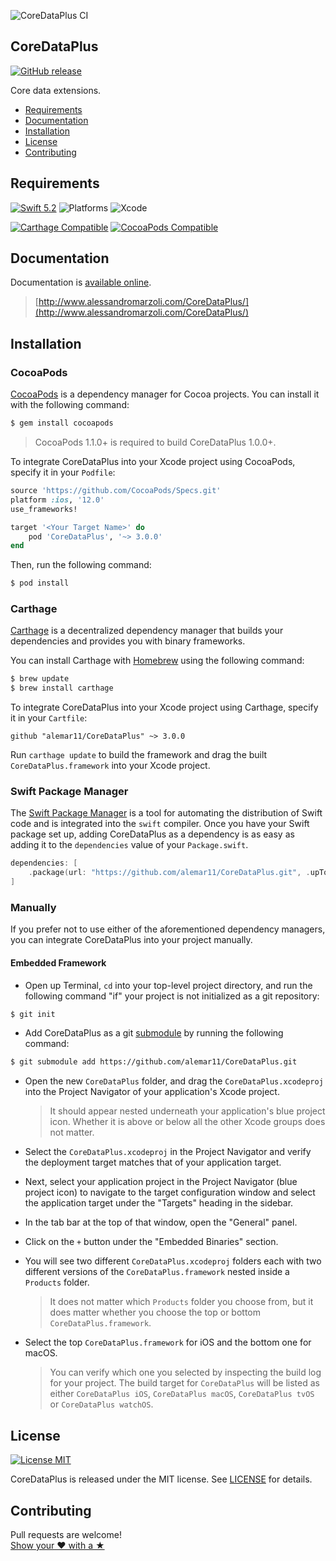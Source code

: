 ![CoreDataPlus CI](https://github.com/alemar11/CoreDataPlus/workflows/CoreDataPlus%20CI/badge.svg?branch=master)

## CoreDataPlus
[![GitHub release](https://img.shields.io/github/release/alemar11/CoreDataPlus.svg)](https://github.com/alemar11/CoreDataPlus/releases) 

Core data extensions.

- [Requirements](#requirements)
- [Documentation](#documentation)
- [Installation](#installation)
- [License](#license)
- [Contributing](#contributing)

## Requirements

[![Swift 5.2](https://img.shields.io/badge/Swift-5.2-orange.svg?style=flat)](https://developer.apple.com/swift)
![Platforms](https://img.shields.io/badge/Platform-iOS%2010%2B%20|%20macOS%2010.12+%20|%20tvOS%2010+%20|%20watchOS%203+-blue.svg) 
![Xcode](https://img.shields.io/badge/Xcode-12-blue.svg) 

[![Carthage Compatible](https://img.shields.io/badge/Carthage-compatible-4BC51D.svg?style=flat)](https://github.com/Carthage/Carthage)
[![CocoaPods Compatible](https://img.shields.io/cocoapods/v/CoreDataPlus.svg)](https://cocoapods.org/pods/CoreDataPlus)

## Documentation

Documentation is [available online](http://www.alessandromarzoli.com/CoreDataPlus/).

> [http://www.alessandromarzoli.com/CoreDataPlus/](http://www.alessandromarzoli.com/CoreDataPlus/)

## Installation

### CocoaPods

[CocoaPods](http://cocoapods.org) is a dependency manager for Cocoa projects. You can install it with the following command:

```bash
$ gem install cocoapods
```

> CocoaPods 1.1.0+ is required to build CoreDataPlus 1.0.0+.

To integrate CoreDataPlus into your Xcode project using CocoaPods, specify it in your `Podfile`:

```ruby
source 'https://github.com/CocoaPods/Specs.git'
platform :ios, '12.0'
use_frameworks!

target '<Your Target Name>' do
    pod 'CoreDataPlus', '~> 3.0.0'
end
```

Then, run the following command:

```bash
$ pod install
```

### Carthage

[Carthage](https://github.com/Carthage/Carthage) is a decentralized dependency manager that builds your dependencies and provides you with binary frameworks.

You can install Carthage with [Homebrew](http://brew.sh/) using the following command:

```bash
$ brew update
$ brew install carthage
```

To integrate CoreDataPlus into your Xcode project using Carthage, specify it in your `Cartfile`:

```ogdl
github "alemar11/CoreDataPlus" ~> 3.0.0
```

Run `carthage update` to build the framework and drag the built `CoreDataPlus.framework` into your Xcode project.

### Swift Package Manager

The [Swift Package Manager](https://swift.org/package-manager/) is a tool for automating the distribution of Swift code and is integrated into the `swift` compiler. 
Once you have your Swift package set up, adding CoreDataPlus as a dependency is as easy as adding it to the `dependencies` value of your `Package.swift`.

```swift
dependencies: [
    .package(url: "https://github.com/alemar11/CoreDataPlus.git", .upToNextMajor(from: "3.0.0"))
]
```

### Manually

If you prefer not to use either of the aforementioned dependency managers, you can integrate CoreDataPlus into your project manually.

#### Embedded Framework

- Open up Terminal, `cd` into your top-level project directory, and run the following command "if" your project is not initialized as a git repository:

```bash
$ git init
```

- Add CoreDataPlus as a git [submodule](http://git-scm.com/docs/git-submodule) by running the following command:

```bash
$ git submodule add https://github.com/alemar11/CoreDataPlus.git
```

- Open the new `CoreDataPlus` folder, and drag the `CoreDataPlus.xcodeproj` into the Project Navigator of your application's Xcode project.

    > It should appear nested underneath your application's blue project icon. Whether it is above or below all the other Xcode groups does not matter.

- Select the `CoreDataPlus.xcodeproj` in the Project Navigator and verify the deployment target matches that of your application target.
- Next, select your application project in the Project Navigator (blue project icon) to navigate to the target configuration window and select the application target under the "Targets" heading in the sidebar.
- In the tab bar at the top of that window, open the "General" panel.
- Click on the `+` button under the "Embedded Binaries" section.
- You will see two different `CoreDataPlus.xcodeproj` folders each with two different versions of the `CoreDataPlus.framework` nested inside a `Products` folder.

    > It does not matter which `Products` folder you choose from, but it does matter whether you choose the top or bottom `CoreDataPlus.framework`.

- Select the top `CoreDataPlus.framework` for iOS and the bottom one for macOS.

    > You can verify which one you selected by inspecting the build log for your project. The build target for `CoreDataPlus` will be listed as either `CoreDataPlus iOS`, `CoreDataPlus macOS`, `CoreDataPlus tvOS` or `CoreDataPlus watchOS`.


## License

[![License MIT](https://img.shields.io/badge/License-MIT-lightgrey.svg?style=flat)](https://github.com/alemar11/Console/blob/master/LICENSE)

CoreDataPlus is released under the MIT license. See [LICENSE](./LICENSE.md) for details.

## Contributing

Pull requests are welcome!  
[Show your ❤ with a ★](https://github.com/alemar11/CoreDataPlus/stargazers)
